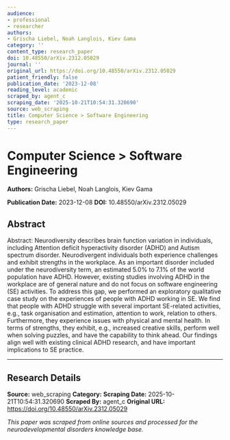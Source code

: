```yaml
---
audience:
- professional
- researcher
authors:
- Grischa Liebel, Noah Langlois, Kiev Gama
category: ''
content_type: research_paper
doi: 10.48550/arXiv.2312.05029
journal: ''
original_url: https://doi.org/10.48550/arXiv.2312.05029
patient_friendly: false
publication_date: '2023-12-08'
reading_level: academic
scraped_by: agent_c
scraping_date: '2025-10-21T10:54:31.320690'
source: web_scraping
title: Computer Science > Software Engineering
type: research_paper
---
```

# Computer Science > Software Engineering

**Authors:** Grischa Liebel, Noah Langlois, Kiev Gama

**Publication Date:** 2023-12-08
**DOI:** 10.48550/arXiv.2312.05029

## Abstract

Abstract:
Neurodiversity describes brain function variation in individuals, including Attention deficit hyperactivity disorder (ADHD) and Autism spectrum disorder. Neurodivergent individuals both experience challenges and exhibit strengths in the workplace. As an important disorder included under the neurodiversity term, an estimated 5.0% to 7.1% of the world population have ADHD. However, existing studies involving ADHD in the workplace are of general nature and do not focus on software engineering (SE) activities. To address this gap, we performed an exploratory qualitative case study on the experiences of people with ADHD working in SE. We find that people with ADHD struggle with several important SE-related activities, e.g., task organisation and estimation, attention to work, relation to others. Furthermore, they experience issues with physical and mental health. In terms of strengths, they exhibit, e.g., increased creative skills, perform well when solving puzzles, and have the capability to think ahead. Our findings align well with existing clinical ADHD research, and have important implications to SE practice.

---

## Research Details

**Source:** web_scraping
**Category:** 
**Scraping Date:** 2025-10-21T10:54:31.320690
**Scraped By:** agent_c
**Original URL:** https://doi.org/10.48550/arXiv.2312.05029

*This paper was scraped from online sources and processed for the neurodevelopmental disorders knowledge base.*